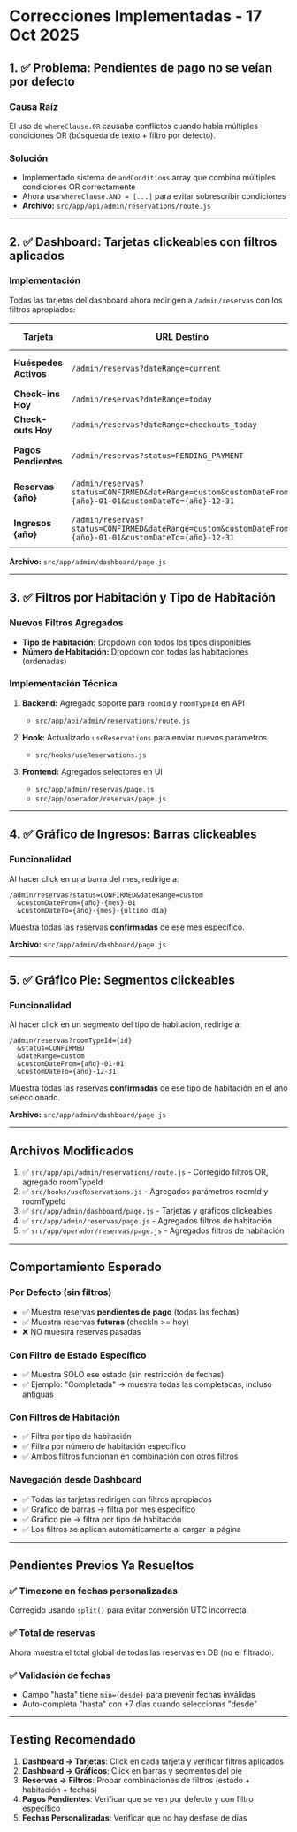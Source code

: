 # Correcciones Implementadas - 17 Oct 2025

## 1. ✅ Problema: Pendientes de pago no se veían por defecto

### Causa Raíz
El uso de `whereClause.OR` causaba conflictos cuando había múltiples condiciones OR (búsqueda de texto + filtro por defecto).

### Solución
- Implementado sistema de `andConditions` array que combina múltiples condiciones OR correctamente
- Ahora usa `whereClause.AND = [...]` para evitar sobrescribir condiciones
- **Archivo:** `src/app/api/admin/reservations/route.js`

---

## 2. ✅ Dashboard: Tarjetas clickeables con filtros aplicados

### Implementación
Todas las tarjetas del dashboard ahora redirigen a `/admin/reservas` con los filtros apropiados:

| Tarjeta | URL Destino | Filtro Aplicado |
|---------|-------------|-----------------|
| **Huéspedes Activos** | `/admin/reservas?dateRange=current` | Reservas actuales en hotel |
| **Check-ins Hoy** | `/admin/reservas?dateRange=today` | Check-ins de hoy |
| **Check-outs Hoy** | `/admin/reservas?dateRange=checkouts_today` | Check-outs de hoy |
| **Pagos Pendientes** | `/admin/reservas?status=PENDING_PAYMENT` | Estado pendiente de pago |
| **Reservas {año}** | `/admin/reservas?status=CONFIRMED&dateRange=custom&customDateFrom={año}-01-01&customDateTo={año}-12-31` | Reservas confirmadas del año |
| **Ingresos {año}** | `/admin/reservas?status=CONFIRMED&dateRange=custom&customDateFrom={año}-01-01&customDateTo={año}-12-31` | Reservas confirmadas del año |

**Archivo:** `src/app/admin/dashboard/page.js`

---

## 3. ✅ Filtros por Habitación y Tipo de Habitación

### Nuevos Filtros Agregados
- **Tipo de Habitación:** Dropdown con todos los tipos disponibles
- **Número de Habitación:** Dropdown con todas las habitaciones (ordenadas)

### Implementación Técnica
1. **Backend:** Agregado soporte para `roomId` y `roomTypeId` en API
   - `src/app/api/admin/reservations/route.js`
   
2. **Hook:** Actualizado `useReservations` para enviar nuevos parámetros
   - `src/hooks/useReservations.js`

3. **Frontend:** Agregados selectores en UI
   - `src/app/admin/reservas/page.js`
   - `src/app/operador/reservas/page.js`

---

## 4. ✅ Gráfico de Ingresos: Barras clickeables

### Funcionalidad
Al hacer click en una barra del mes, redirige a:
```
/admin/reservas?status=CONFIRMED&dateRange=custom
  &customDateFrom={año}-{mes}-01
  &customDateTo={año}-{mes}-{último día}
```

Muestra todas las reservas **confirmadas** de ese mes específico.

**Archivo:** `src/app/admin/dashboard/page.js`

---

## 5. ✅ Gráfico Pie: Segmentos clickeables

### Funcionalidad
Al hacer click en un segmento del tipo de habitación, redirige a:
```
/admin/reservas?roomTypeId={id}
  &status=CONFIRMED
  &dateRange=custom
  &customDateFrom={año}-01-01
  &customDateTo={año}-12-31
```

Muestra todas las reservas **confirmadas** de ese tipo de habitación en el año seleccionado.

**Archivo:** `src/app/admin/dashboard/page.js`

---

## Archivos Modificados

1. ✅ `src/app/api/admin/reservations/route.js` - Corregido filtros OR, agregado roomTypeId
2. ✅ `src/hooks/useReservations.js` - Agregados parámetros roomId y roomTypeId
3. ✅ `src/app/admin/dashboard/page.js` - Tarjetas y gráficos clickeables
4. ✅ `src/app/admin/reservas/page.js` - Agregados filtros de habitación
5. ✅ `src/app/operador/reservas/page.js` - Agregados filtros de habitación

---

## Comportamiento Esperado

### Por Defecto (sin filtros)
- ✅ Muestra reservas **pendientes de pago** (todas las fechas)
- ✅ Muestra reservas **futuras** (checkIn >= hoy)
- ❌ NO muestra reservas pasadas

### Con Filtro de Estado Específico
- ✅ Muestra SOLO ese estado (sin restricción de fechas)
- ✅ Ejemplo: "Completada" → muestra todas las completadas, incluso antiguas

### Con Filtros de Habitación
- ✅ Filtra por tipo de habitación
- ✅ Filtra por número de habitación específico
- ✅ Ambos filtros funcionan en combinación con otros filtros

### Navegación desde Dashboard
- ✅ Todas las tarjetas redirigen con filtros apropiados
- ✅ Gráfico de barras → filtra por mes específico
- ✅ Gráfico pie → filtra por tipo de habitación
- ✅ Los filtros se aplican automáticamente al cargar la página

---

## Pendientes Previos Ya Resueltos

### ✅ Timezone en fechas personalizadas
Corregido usando `split()` para evitar conversión UTC incorrecta.

### ✅ Total de reservas
Ahora muestra el total global de todas las reservas en DB (no el filtrado).

### ✅ Validación de fechas
- Campo "hasta" tiene `min={desde}` para prevenir fechas inválidas
- Auto-completa "hasta" con +7 días cuando seleccionas "desde"

---

## Testing Recomendado

1. **Dashboard → Tarjetas**: Click en cada tarjeta y verificar filtros aplicados
2. **Dashboard → Gráficos**: Click en barras y segmentos del pie
3. **Reservas → Filtros**: Probar combinaciones de filtros (estado + habitación + fechas)
4. **Pagos Pendientes**: Verificar que se ven por defecto y con filtro específico
5. **Fechas Personalizadas**: Verificar que no hay desfase de días
